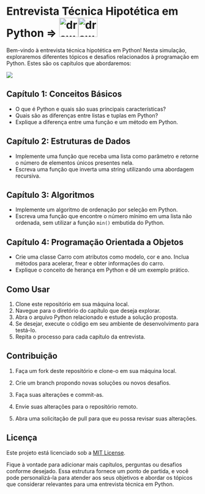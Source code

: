 # Entrevista Técnica Hipotética em Python => <img src="https://cdn.svgporn.com/logos/python.svg" alt="drawing" width="50"/><img src="https://cdn.svgporn.com/logos/php.svg" alt="drawing" width="50"/>

Bem-vindo à entrevista técnica hipotética em Python! Nesta simulação, exploraremos diferentes tópicos e desafios relacionados à programação em Python. Estes são os capítulos que abordaremos:

![](https://media.giphy.com/media/RbDKaczqWovIugyJmW/giphy.gif)

## Capítulo 1: Conceitos Básicos

- O que é Python e quais são suas principais características?
- Quais são as diferenças entre listas e tuplas em Python?
- Explique a diferença entre uma função e um método em Python.

## Capítulo 2: Estruturas de Dados

- Implemente uma função que receba uma lista como parâmetro e retorne o número de elementos únicos presentes nela.
- Escreva uma função que inverta uma string utilizando uma abordagem recursiva.

## Capítulo 3: Algoritmos

- Implemente um algoritmo de ordenação por seleção em Python.
- Escreva uma função que encontre o número mínimo em uma lista não ordenada, sem utilizar a função `min()` embutida do Python.

## Capítulo 4: Programação Orientada a Objetos

- Crie uma classe Carro com atributos como modelo, cor e ano. Inclua métodos para acelerar, frear e obter informações do carro.
- Explique o conceito de herança em Python e dê um exemplo prático.

## Como Usar

1. Clone este repositório em sua máquina local.
2. Navegue para o diretório do capítulo que deseja explorar.
3. Abra o arquivo Python relacionado e estude a solução proposta.
4. Se desejar, execute o código em seu ambiente de desenvolvimento para testá-lo.
5. Repita o processo para cada capítulo da entrevista.

## Contribuição

1. Faça um fork deste repositório e clone-o em sua máquina local.

2. Crie um branch propondo novas soluções ou novos desafios.

3. Faça suas alterações e commit-as.

4. Envie suas alterações para o repositório remoto.

5. Abra uma solicitação de pull para que eu possa revisar suas alterações.


## Licença

Este projeto está licenciado sob a [MIT License](https://choosealicense.com/licenses/mit/#suggest-this-license).

Fique à vontade para adicionar mais capítulos, perguntas ou desafios conforme desejado. Essa estrutura fornece um ponto de partida, e você pode personalizá-la para atender aos seus objetivos e abordar os tópicos que considerar relevantes para uma entrevista técnica em Python.
